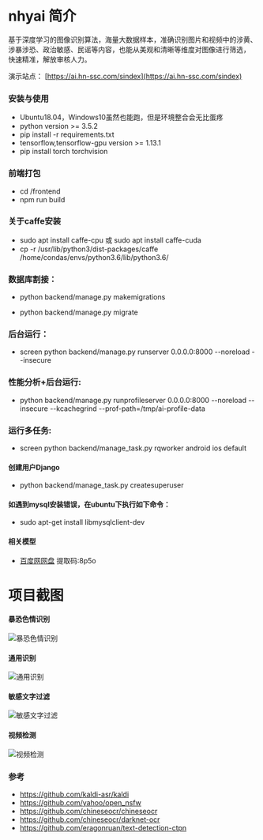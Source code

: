 # nhyai 简介
基于深度学习的图像识别算法，海量大数据样本，准确识别图片和视频中的涉黄、 涉暴涉恐、政治敏感、民谣等内容，也能从美观和清晰等维度对图像进行筛选， 快速精准，解放审核人力。

演示站点： [https://ai.hn-ssc.com/sindex](https://ai.hn-ssc.com/sindex)

### 安装与使用
- Ubuntu18.04，Windows10虽然也能跑，但是环境整合会无比蛋疼
- python version >= 3.5.2
- pip install -r requirements.txt
- tensorflow,tensorflow-gpu version >= 1.13.1
- pip install torch torchvision
### 前端打包
- cd /frontend
- npm run build
### 关于caffe安装
- sudo apt install caffe-cpu 或 sudo apt install caffe-cuda                                 
- cp  -r /usr/lib/python3/dist-packages/caffe  /home/condas/envs/python3.6/lib/python3.6/

### 数据库割接：

- python backend/manage.py makemigrations

- python backend/manage.py migrate

### 后台运行：
- screen python backend/manage.py runserver 0.0.0.0:8000 --noreload --insecure

### 性能分析+后台运行:
- python backend/manage.py runprofileserver 0.0.0.0:8000 --noreload --insecure --kcachegrind --prof-path=/tmp/ai-profile-data

### 运行多任务:
- screen python backend/manage_task.py rqworker android ios default
#### 创建用户Django
- python backend/manage_task.py createsuperuser
#### 如遇到mysql安装错误，在ubuntu下执行如下命令：
- sudo apt-get install libmysqlclient-dev
#### 相关模型
- [百度网网盘](https://pan.baidu.com/s/1Qd80dzCmPkgF1GcyDblnpQ) 提取码:8p5o


# 项目截图
#### 暴恐色情识别
![暴恐色情识别](https://wangshujingscan.github.io/images/imgs/ezgif-6-b0253e3d2278.gif)

#### 通用识别
![通用识别](https://wangshujingscan.github.io/images/imgs/ezgif-6-71cff4d50b97.gif)

#### 敏感文字过滤
![敏感文字过滤](https://wangshujingscan.github.io/images/imgs/ezgif-6-e00e4f5d063d.gif)

#### 视频检测
![视频检测](https://wangshujingscan.github.io/images/imgs/ezgif-6-50e1986b5bf1.gif)

### 参考
- https://github.com/kaldi-asr/kaldi
- https://github.com/yahoo/open_nsfw
- https://github.com/chineseocr/chineseocr
- https://github.com/chineseocr/darknet-ocr
- https://github.com/eragonruan/text-detection-ctpn
